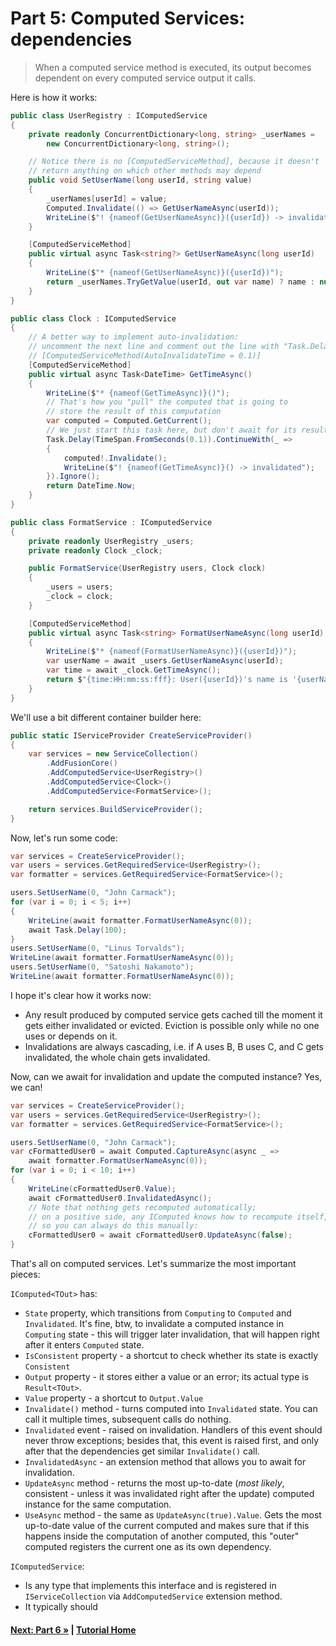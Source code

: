 # Part 5: Computed Services: dependencies

> When a computed service method is executed, its output becomes
> dependent on every computed service output it calls.

Here is how it works:

``` cs --region part05_defineServices --source-file Part05.cs
public class UserRegistry : IComputedService
{
    private readonly ConcurrentDictionary<long, string> _userNames =
        new ConcurrentDictionary<long, string>();

    // Notice there is no [ComputedServiceMethod], because it doesn't
    // return anything on which other methods may depend
    public void SetUserName(long userId, string value)
    {
        _userNames[userId] = value;
        Computed.Invalidate(() => GetUserNameAsync(userId));
        WriteLine($"! {nameof(GetUserNameAsync)}({userId}) -> invalidated");
    }

    [ComputedServiceMethod]
    public virtual async Task<string?> GetUserNameAsync(long userId)
    {
        WriteLine($"* {nameof(GetUserNameAsync)}({userId})");
        return _userNames.TryGetValue(userId, out var name) ? name : null;
    }
}

public class Clock : IComputedService
{
    // A better way to implement auto-invalidation:
    // uncomment the next line and comment out the line with "Task.Delay".
    // [ComputedServiceMethod(AutoInvalidateTime = 0.1)]
    [ComputedServiceMethod]
    public virtual async Task<DateTime> GetTimeAsync()
    {
        WriteLine($"* {nameof(GetTimeAsync)}()");
        // That's how you "pull" the computed that is going to
        // store the result of this computation
        var computed = Computed.GetCurrent();
        // We just start this task here, but don't await for its result
        Task.Delay(TimeSpan.FromSeconds(0.1)).ContinueWith(_ =>
        {
            computed!.Invalidate();
            WriteLine($"! {nameof(GetTimeAsync)}() -> invalidated");
        }).Ignore();
        return DateTime.Now;
    }
}

public class FormatService : IComputedService
{
    private readonly UserRegistry _users;
    private readonly Clock _clock;

    public FormatService(UserRegistry users, Clock clock)
    {
        _users = users;
        _clock = clock;
    }

    [ComputedServiceMethod]
    public virtual async Task<string> FormatUserNameAsync(long userId)
    {
        WriteLine($"* {nameof(FormatUserNameAsync)}({userId})");
        var userName = await _users.GetUserNameAsync(userId);
        var time = await _clock.GetTimeAsync();
        return $"{time:HH:mm:ss:fff}: User({userId})'s name is '{userName}'";
    }
}
```

We'll use a bit different container builder here:

``` cs --region part05_createServiceProvider --source-file Part05.cs
public static IServiceProvider CreateServiceProvider()
{
    var services = new ServiceCollection()
        .AddFusionCore()
        .AddComputedService<UserRegistry>()
        .AddComputedService<Clock>()
        .AddComputedService<FormatService>();

    return services.BuildServiceProvider();
}
```

Now, let's run some code:

``` cs --region part05_useServices_part1 --source-file Part05.cs
var services = CreateServiceProvider();
var users = services.GetRequiredService<UserRegistry>();
var formatter = services.GetRequiredService<FormatService>();

users.SetUserName(0, "John Carmack");
for (var i = 0; i < 5; i++)
{
    WriteLine(await formatter.FormatUserNameAsync(0));
    await Task.Delay(100);
}
users.SetUserName(0, "Linus Torvalds");
WriteLine(await formatter.FormatUserNameAsync(0));
users.SetUserName(0, "Satoshi Nakamoto");
WriteLine(await formatter.FormatUserNameAsync(0));
```

I hope it's clear how it works now:

* Any result produced by computed service gets cached till the moment
  it gets either invalidated or evicted. Eviction is possible only while
  no one uses or depends on it.
* Invalidations are always cascading, i.e. if A uses B, B uses C, and C
  gets invalidated, the whole chain gets invalidated.

Now, can we await for invalidation and update the computed instance?
Yes, we can!

``` cs --region part05_useServices_part2 --source-file Part05.cs
var services = CreateServiceProvider();
var users = services.GetRequiredService<UserRegistry>();
var formatter = services.GetRequiredService<FormatService>();

users.SetUserName(0, "John Carmack");
var cFormattedUser0 = await Computed.CaptureAsync(async _ =>
    await formatter.FormatUserNameAsync(0));
for (var i = 0; i < 10; i++)
{
    WriteLine(cFormattedUser0.Value);
    await cFormattedUser0.InvalidatedAsync();
    // Note that nothing gets recomputed automatically;
    // on a positive side, any IComputed knows how to recompute itself,
    // so you can always do this manually:
    cFormattedUser0 = await cFormattedUser0.UpdateAsync(false);
}
```

That's all on computed services. Let's summarize the most important
pieces:

`IComputed<TOut>` has:

* `State` property, which transitions from
  `Computing` to `Computed` and `Invalidated`. It's fine, btw,
  to invalidate a computed instance in `Computing` state -
  this will trigger later invalidation, that will happen right
  after it enters `Computed` state.
* `IsConsistent` property - a shortcut to check whether its state
  is exactly `Consistent`
* `Output` property - it stores either a value or an error;
  its actual type is `Result<TOut>`.
* `Value` property - a shortcut to `Output.Value`
* `Invalidate()` method - turns computed into `Invalidated` state.
  You can call it multiple times, subsequent calls do nothing.
* `Invalidated` event - raised on invalidation. Handlers of this event
  should never throw exceptions; besides that, this event is raised
  first, and only after that the dependencies get similar `Invalidate()`
  call.
* `InvalidatedAsync` - an extension method that allows you to await
  for invalidation.
* `UpdateAsync` method - returns the most up-to-date (*most likely*,
  consistent - unless it was invalidated right after the update)
  computed instance for the same computation.
* `UseAsync` method - the same as `UpdateAsync(true).Value`.
  Gets the most up-to-date value of the current computed and
  makes sure that if this happens inside the computation of another
  computed, this "outer" computed registers the current one
  as its own dependency.

`IComputedService`:

* Is any type that implements this interface and is registered
  in `IServiceCollection` via `AddComputedService` extension method.
* It typically should

#### [Next: Part 6 &raquo;](./Part06.md) | [Tutorial Home](./README.md)

